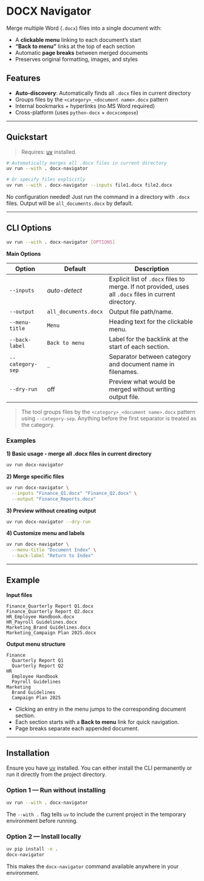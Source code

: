# DOCX Navigator

Merge multiple Word (`.docx`) files into a single document with:

* A **clickable menu** linking to each document’s start
* **“Back to menu”** links at the top of each section
* Automatic **page breaks** between merged documents
* Preserves original formatting, images, and styles

## Features

* **Auto-discovery**: Automatically finds all `.docx` files in current directory
* Groups files by the `<category>_<document name>.docx` pattern
* Internal bookmarks + hyperlinks (no MS Word required)
* Cross-platform (uses `python-docx` + `docxcompose`)

---

## Quickstart

> Requires: [uv](https://github.com/astral-sh/uv) installed.

```bash
# Automatically merges all .docx files in current directory
uv run --with . docx-navigator

# Or specify files explicitly
uv run --with . docx-navigator --inputs file1.docx file2.docx
```

No configuration needed! Just run the command in a directory with `.docx` files.
Output will be `all_documents.docx` by default.

---

## CLI Options

```bash
uv run --with . docx-navigator [OPTIONS]
```

**Main Options**

| Option           | Default              | Description                                                                            |
| ---------------- | -------------------- | -------------------------------------------------------------------------------------- |
| `--inputs`       | *auto-detect*        | Explicit list of `.docx` files to merge. If not provided, uses all `.docx` files in current directory. |
| `--output`       | `all_documents.docx` | Output file path/name.                                                                |
| `--menu-title`   | `Menu`               | Heading text for the clickable menu.                                                  |
| `--back-label`   | `Back to menu`       | Label for the backlink at the start of each section.                                  |
| `--category-sep` | `_`                  | Separator between category and document name in filenames.                            |
| `--dry-run`      | off                  | Preview what would be merged without writing output file.                             |

> The tool groups files by the `<category>_<document name>.docx` pattern using `--category-sep`. Anything before the first separator is treated as the category.

### Examples

**1) Basic usage - merge all .docx files in current directory**

```bash
uv run docx-navigator
```

**2) Merge specific files**

```bash
uv run docx-navigator \
  --inputs "Finance_Q1.docx" "Finance_Q2.docx" \
  --output "Finance_Reports.docx"
```

**3) Preview without creating output**

```bash
uv run docx-navigator --dry-run
```

**4) Customize menu and labels**

```bash
uv run docx-navigator \
  --menu-title "Document Index" \
  --back-label "Return to Index"
```

---

## Example

**Input files**

```
Finance_Quarterly Report Q1.docx
Finance_Quarterly Report Q2.docx
HR_Employee Handbook.docx
HR_Payroll Guidelines.docx
Marketing_Brand Guidelines.docx
Marketing_Campaign Plan 2025.docx
```

**Output menu structure**

```
Finance
  Quarterly Report Q1
  Quarterly Report Q2
HR
  Employee Handbook
  Payroll Guidelines
Marketing
  Brand Guidelines
  Campaign Plan 2025
```

* Clicking an entry in the menu jumps to the corresponding document section.
* Each section starts with a **Back to menu** link for quick navigation.
* Page breaks separate each appended document.

---

## Installation

Ensure you have [uv](https://github.com/astral-sh/uv) installed.
You can either install the CLI permanently or run it directly from the project directory.

### Option 1 — Run without installing

```bash
uv run --with . docx-navigator
```

The `--with .` flag tells `uv` to include the current project in the temporary environment before running.

### Option 2 — Install locally

```bash
uv pip install -e .
docx-navigator
```

This makes the `docx-navigator` command available anywhere in your environment.
